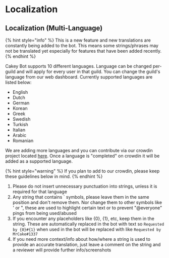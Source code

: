 # Localization

## Localization \(Multi-Language\)

{% hint style="info" %}
This is a new feature and new translations are constantly being added to the bot. This means some strings/phrases may not be translated yet especially for features that have been added recently.
{% endhint %}

Cakey Bot supports 10 different languages. Language can be changed per-guild and will apply for every user in that guild. You can change the guild's language from our web dashboard. Currently supported languages are listed below:

* English
* Dutch
* German
* Korean
* Greek
* Swedish
* Turkish
* Italian
* Arabic
* Romanian

We are adding more languages and you can contribute via our crowdin project located [here](https://crowdin.com/project/cakey-bot). Once a language is "completed" on crowdin it will be added as a supported language.

{% hint style="warning" %}
If you plan to add to our crowdin, please keep these guidelines below in mind.
{% endhint %}

1. Please do not insert unnecessary punctuation into strings, unless it is required for that language
2. Any string that contains \` symbols, please leave them in the same position and don't remove them. Nor change them to other symbols like ' or ", these are used to highlight certain text or to prevent "@everyone" pings from being used/abused
3. If you encounter any placeholders like {0}, {1}, etc, keep them in the string. These are automatically replaced in the bot with text so `Requested by {0}#{1}` when used in the bot will be replaced with like `Requested by MrCake#1337`
4. If you need more context/info about how/where a string is used to provide an accurate translation, just leave a comment on the string and a reviewer will provide further info/screenshots

